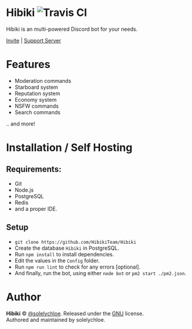 # Hibiki ![Travis CI](https://api.travis-ci.org/HibikiTeam/Hibiki.svg?branch=master) 

Hibiki is an multi-powered Discord bot for your needs.

[Invite](https://discordapp.com/oauth2/authorize?client_id=454954755756654602&scope=bot) | [Support Server](https://discord.gg/c7whDPq)

# Features

- Moderation commands
- Starboard system
- Reputation system
- Economy system
- NSFW commands
- Search commands

.. and more!

# Installation / Self Hosting

## Requirements:

- Git
- Node.js
- PostgreSQL
- Redis
- and a proper IDE.

## Setup

- `git clone https://github.com/HibikiTeam/Hibiki`
- Create the database `Hibiki` in PostgreSQL.
- Run `npm install` to install dependencies.
- Edit the values in the `Config` folder.
- Run `npm run lint` to check for any errors [optional].
- And finally, run the bot, using either `node bot` or `pm2 start ./pm2.json`.

# Author
**Hibiki** © [@solelychloe](https://github.com/solelychloe). Released under the [GNU](https://github.com/HibikiTeam/Hibiki/blob/master/LICENSE) license.<br>
Authored and maintained by solelychloe. 
